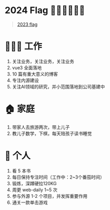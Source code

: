 # 2024 Flag 🏳‍🌈🏳‍🌈🏳‍🌈

> [2023 flag](/2023/flag.html)

# 👨🏾‍💻 工作

1. 关注业务，关注业务，关注业务
2. vue3 全面落地
3. 10 篇有重大意义的博客
4. 专注内源建设
5. 关注AI领域的研究，并小范围落地到公司基建中

# 🏠 家庭

1. 带家人去旅游两次，带上儿子
2. 教儿子数学，下棋，每天陪孩子读书睡觉

# 🧑 个人

1. 看 5 本书
2. 每日保持专注时间（工作中：2~3个番茄时间）
3. 锻炼，深蹲硬拉120KG
4. 周更 web-daily 1~5 次
5. 参与外源 1-2 个项目，并发挥重要作用
6. 通关一款单击游戏
